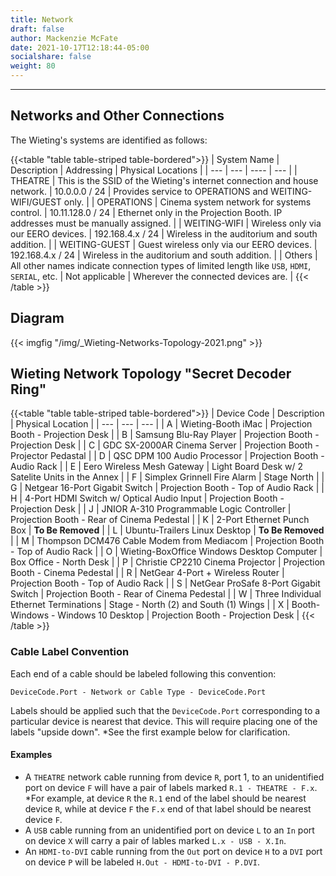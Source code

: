 ```yaml
---
title: Network
draft: false
author: Mackenzie McFate
date: 2021-10-17T12:18:44-05:00
socialshare: false
weight: 80
---
```

<!--
menu:
  main:
    identifier: prices
    pre: dollar-sign
    weight: 200
-->

<hr/>

## Networks and Other Connections

The Wieting's systems are identified as follows:

{{<table "table table-striped table-bordered">}}
| System Name | Description | Addressing | Physical Locations |
| --- | --- | ---- | --- |
| THEATRE | This is the SSID of the Wieting's internet connection and house network. | 10.0.0.0 / 24 | Provides service to OPERATIONS and WEITING-WIFI/GUEST only. |
| OPERATIONS | Cinema system network for systems control. | 10.11.128.0 / 24 | Ethernet only in the Projection Booth.  IP addresses must be manually assigned. |
| WEITING-WIFI | Wireless only via our EERO devices. | 192.168.4.x / 24 | Wireless in the auditorium and south addition. |
| WEITING-GUEST | Guest wireless only via our EERO devices. | 192.168.4.x / 24 | Wireless in the auditorium and south addition. |
| Others | All other names indicate connection types of limited length like `USB`, `HDMI`, `SERIAL`, etc. | Not applicable | Wherever the connected devices are. |
{{< /table >}}            

<!-- Notes from Andrew Peevler...

10.0.0.x = MEDIA Network
10.11.128.x = OPERATIONS network... everything cinema-related except MEDIA

Problem:  When the iMac's ethernet connection is active, the iMac cannot access the internet!

-->

## Diagram

{{< imgfig "/img/_Wieting-Networks-Topology-2021.png" >}}


## Wieting Network Topology "Secret Decoder Ring"

{{<table "table table-striped table-bordered">}}
| Device Code | Description | Physical Location |
| --- | --- | --- |
| A | Wieting-Booth iMac | Projection Booth - Projection Desk |
| B | Samsung Blu-Ray Player | Projection Booth - Projection Desk |
| C | GDC SX-2000AR Cinema Server | Projection Booth - Projector Pedastal |
| D | QSC DPM 100 Audio Processor | Projection Booth - Audio Rack |
| E | Eero Wireless Mesh Gateway | Light Board Desk w/ 2 Satelite Units in the Annex |
| F | Simplex Grinnell Fire Alarm | Stage North |
| G | Netgear 16-Port Gigabit Switch | Projection Booth - Top of Audio Rack |
| H | 4-Port HDMI Switch w/ Optical Audio Input | Projection Booth - Projection Desk |
| J | JNIOR A-310 Programmable Logic Controller | Projection Booth - Rear of Cinema Pedestal |
| K | 2-Port Ethernet Punch Box | **To Be Removed** |
| L | Ubuntu-Trailers Linux Desktop | **To Be Removed** |
| M | Thompson DCM476 Cable Modem from Mediacom | Projection Booth - Top of Audio Rack |
| O | Wieting-BoxOffice Windows Desktop Computer | Box Office - North Desk |
| P | Christie CP2210 Cinema Projector | Projection Booth - Cinema Pedestal |
| R | NetGear 4-Port + Wireless Router | Projection Booth - Top of Audio Rack |
| S | NetGear ProSafe 8-Port Gigabit Switch | Projection Booth - Rear of Cinema Pedestal |
| W | Three Individual Ethernet Terminations | Stage - North (2) and South (1) Wings |
| X | Booth-Windows - Windows 10 Desktop | Projection Booth - Projection Desk |
{{< /table >}}            

### Cable Label Convention

Each end of a cable should be labeled following this convention:

  `DeviceCode.Port - Network or Cable Type - DeviceCode.Port`

Labels should be applied such that the `DeviceCode.Port` corresponding to a particular device is nearest that device.  This will require placing one of the labels "upside down". \*See the first example below for clarification.  

#### Examples

  - A `THEATRE` network cable running from device `R`, port 1, to an unidentified port on device `F` will have a pair of labels marked `R.1 - THEATRE - F.x`.  \*For example, at device `R` the `R.1` end of the label should be nearest device `R`, while at device `F` the `F.x` end of that label should be nearest device `F`.
  - A `USB` cable running from an unidentified port on device `L` to an `In` port on device `X` will carry a pair of lables marked `L.x - USB - X.In`.
  - An `HDMI-to-DVI` cable running from the `Out` port on device `H` to a `DVI` port on device `P` will be labeled `H.Out - HDMI-to-DVI - P.DVI`.
